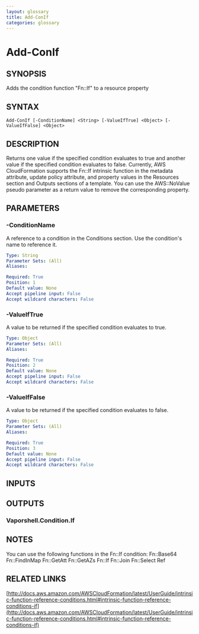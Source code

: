 ```yaml
---
layout: glossary
title: Add-ConIf
categories: glossary
---
```


# Add-ConIf

## SYNOPSIS
Adds the condition function "Fn::If" to a resource property

## SYNTAX

```
Add-ConIf [-ConditionName] <String> [-ValueIfTrue] <Object> [-ValueIfFalse] <Object>
```

## DESCRIPTION
Returns one value if the specified condition evaluates to true and another value if the specified condition evaluates to false.
Currently, AWS CloudFormation supports the Fn::If intrinsic function in the metadata attribute, update policy attribute, and property values in the Resources section and Outputs sections of a template.
You can use the AWS::NoValue pseudo parameter as a return value to remove the corresponding property.

## PARAMETERS

### -ConditionName
A reference to a condition in the Conditions section.
Use the condition's name to reference it.

```yaml
Type: String
Parameter Sets: (All)
Aliases: 

Required: True
Position: 1
Default value: None
Accept pipeline input: False
Accept wildcard characters: False
```

### -ValueIfTrue
A value to be returned if the specified condition evaluates to true.

```yaml
Type: Object
Parameter Sets: (All)
Aliases: 

Required: True
Position: 2
Default value: None
Accept pipeline input: False
Accept wildcard characters: False
```

### -ValueIfFalse
A value to be returned if the specified condition evaluates to false.

```yaml
Type: Object
Parameter Sets: (All)
Aliases: 

Required: True
Position: 3
Default value: None
Accept pipeline input: False
Accept wildcard characters: False
```

## INPUTS

## OUTPUTS

### Vaporshell.Condition.If

## NOTES
You can use the following functions in the Fn::If condition:
    Fn::Base64
    Fn::FindInMap
    Fn::GetAtt
    Fn::GetAZs
    Fn::If
    Fn::Join
    Fn::Select
    Ref

## RELATED LINKS

[http://docs.aws.amazon.com/AWSCloudFormation/latest/UserGuide/intrinsic-function-reference-conditions.html#intrinsic-function-reference-conditions-if](http://docs.aws.amazon.com/AWSCloudFormation/latest/UserGuide/intrinsic-function-reference-conditions.html#intrinsic-function-reference-conditions-if)

